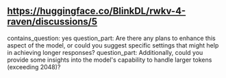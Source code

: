 ## https://huggingface.co/BlinkDL/rwkv-4-raven/discussions/5

contains_question: yes
question_part: Are there any plans to enhance this aspect of the model, or could you suggest specific settings that might help in achieving longer responses?
question_part: Additionally, could you provide some insights into the model's capability to handle larger tokens (exceeding 2048)?